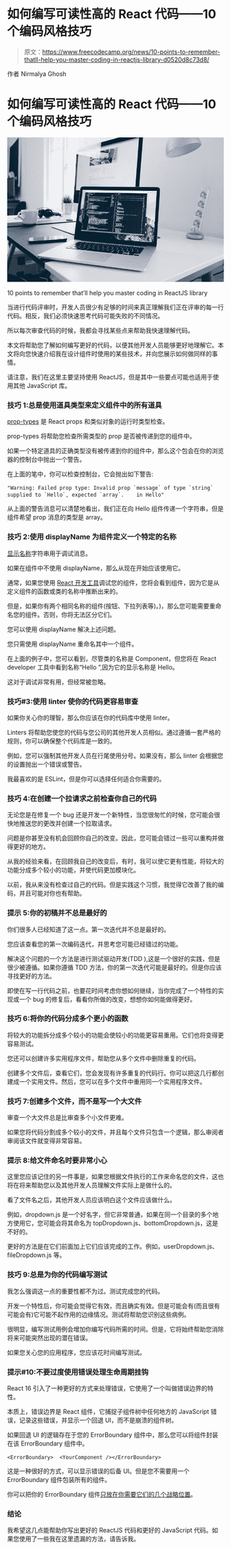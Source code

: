 # 如何编写可读性高的 React 代码——10 个编码风格技巧

> 原文：<https://www.freecodecamp.org/news/10-points-to-remember-thatll-help-you-master-coding-in-reactjs-library-d0520d8c73d8/>

作者 Nirmalya Ghosh

# 如何编写可读性高的 React 代码——10 个编码风格技巧

![1*NlqpTTAM8DbGl4paBmjE_g](img/998ebfe5822b3cf617f6892bcfa497d9.png)

10 points to remember that’ll help you master coding in ReactJS library

当进行代码评审时，开发人员很少有足够的时间来真正理解我们正在评审的每一行代码。相反，我们必须快速思考代码可能失败的不同情况。

所以每次审查代码的时候，我都会寻找某些点来帮助我快速理解代码。

本文将帮助您了解如何编写更好的代码，以便其他开发人员能够更好地理解它。本文将向您快速介绍我在设计组件时使用的某些技术，并向您展示如何做同样的事情。

请注意，我们在这里主要坚持使用 ReactJS，但是其中一些要点可能也适用于使用其他 JavaScript 库。

### 技巧 1:总是使用道具类型来定义组件中的所有道具

[prop-types](https://github.com/facebook/prop-types) 是 React props 和类似对象的运行时类型检查。

prop-types 将帮助您检查所需类型的 prop 是否被传递到您的组件中。

如果一个特定道具的正确类型没有被传递到你的组件中，那么这个包会在你的浏览器的控制台中抛出一个警告。

在上面的笔中，你可以检查控制台，它会抛出如下警告:

```
"Warning: Failed prop type: Invalid prop `message` of type `string` supplied to `Hello`, expected `array`.    in Hello"
```

从上面的警告消息可以清楚地看出，我们正在向 Hello 组件传递一个字符串，但是组件希望 prop 消息的类型是 array。

### 技巧 2:使用 displayName 为组件定义一个特定的名称

[显示名称](https://reactjs.org/docs/react-component.html#displayname)字符串用于调试消息。

如果在组件中不使用 displayName，那么从现在开始应该使用它。

通常，如果您使用 [React 开发工具](https://github.com/facebook/react-devtools)调试您的组件，您将会看到组件，因为它是从定义组件的函数或类的名称中推断出来的。

但是，如果你有两个相同名称的组件(按钮、下拉列表等)。)，那么您可能需要重命名您的组件。否则，你将无法区分它们。

您可以使用 displayName 解决上述问题。

您只需使用 displayName 重命名其中一个组件。

在上面的例子中，您可以看到，尽管类的名称是 Component，但您将在 React developer 工具中看到名称“Hello ”,因为它的显示名称是 Hello。

这对于调试非常有用，但经常被忽略。

### 技巧#3:使用 linter 使你的代码更容易审查

如果你关心你的理智，那么你应该在你的代码库中使用 linter。

Linters 将帮助您使您的代码与您公司的其他开发人员相似。通过遵循一套严格的规则，你可以确保整个代码库是一致的。

例如，您可以强制其他开发人员在行尾使用分号。如果没有，那么 linter 会根据您的设置抛出一个错误或警告。

我最喜欢的是 ESLint，但是你可以选择任何适合你需要的。

### 技巧 4:在创建一个拉请求之前检查你自己的代码

无论您是在修复一个 bug 还是开发一个新特性，当您很匆忙的时候，您可能会很快地推送您的更改并创建一个拉取请求。

问题是你甚至没有机会回顾你自己的改变。因此，您可能会错过一些可以重构并做得更好的地方。

从我的经验来看，在回顾我自己的改变后，有时，我可以使它更有性能，将较大的功能分成多个较小的功能，并使代码更加模块化。

以前，我从来没有检查过自己的代码。但是实践这个习惯，我觉得它改善了我的编码，并且可能对你也有帮助。

### 提示 5:你的初稿并不总是最好的

你们很多人已经知道了这一点。第一次迭代并不总是最好的。

您应该查看您的第一次编码迭代，并思考您可能已经错过的功能。

解决这个问题的一个方法是进行测试驱动开发(TDD ),这是一个很好的实践，但是很少被遵循。如果你遵循 TDD 方法，你的第一次迭代可能是最好的。但是你应该寻找更好的方法。

即使在写一行代码之前，也要花时间考虑你想如何继续，当你完成了一个特性的实现或一个 bug 的修复后，看看你所做的改变，想想你如何能做得更好。

### 技巧 6:将你的代码分成多个更小的函数

将较大的功能拆分成多个较小的功能会使较小的功能更容易重用。它们也将变得更容易测试。

您还可以创建许多实用程序文件，帮助您从多个文件中删除重复的代码。

创建多个文件后，查看它们，您会发现有许多重复的代码行。你可以把这几行都创建成一个实用文件。然后，您可以在多个文件中重用同一个实用程序文件。

### 技巧 7:创建多个文件，而不是写一个大文件

审查一个大文件总是比审查多个小文件更难。

如果您将代码分割成多个较小的文件，并且每个文件只包含一个逻辑，那么审阅者审阅该文件就变得非常容易。

### 提示 8:给文件命名时要非常小心

这里您应该记住的另一件事是，如果您根据文件执行的工作来命名您的文件，这也将在将来帮助您以及其他开发人员理解文件实际上是做什么的。

看了文件名之后，其他开发人员应该明白这个文件应该做什么。

例如，dropdown.js 是一个好名字，但它非常普通，如果在同一个目录的多个地方使用它，您可能会将其命名为 topDropdown.js、bottomDropdown.js，这是不好的。

更好的方法是在它们前面加上它们应该完成的工作。例如，userDropdown.js、fileDropdown.js 等。

### 技巧 9:总是为你的代码编写测试

我怎么强调这一点的重要性都不为过。测试完成您的代码。

开发一个特性后，你可能会觉得它有效，而且确实有效。但是可能会有(而且很有可能会有)它可能不起作用的边缘情况。测试将帮助您识别这些病例。

很明显，编写测试用例会增加你编写代码所需的时间。但是，它将始终帮助您消除将来可能突然出现的潜在错误。

如果您关心您的应用程序，您应该花时间编写测试。

### 提示#10:不要过度使用错误处理生命周期挂钩

React 16 引入了一种更好的方式来处理错误，它使用了一个叫做错误边界的特性。

本质上，错误边界是 React 组件，它捕捉子组件树中任何地方的 JavaScript 错误，记录这些错误，并显示一个回退 UI，而不是崩溃的组件树。

如果回退 UI 的逻辑存在于您的 ErrorBoundary 组件中，那么您可以将组件封装在该 ErrorBoundary 组件中。

```
<ErrorBoundary>  <YourComponent /></ErrorBoundary>
```

这是一种很好的方式，可以显示错误的后备 UI。但是您不需要用一个 ErrorBoundary 组件包装所有的组件。

你可以把你的 ErrorBoundary 组件[只放在你需要它们的几个战略位置](https://reactjs.org/blog/2017/07/26/error-handling-in-react-16.html#where-to-place-error-boundaries)。

### 结论

我希望这几点能帮助你写出更好的 ReactJS 代码和更好的 JavaScript 代码。如果您使用了一些我在这里遗漏的方法，请告诉我。
